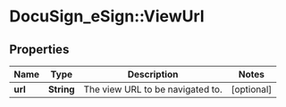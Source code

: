 # DocuSign_eSign::ViewUrl

## Properties
Name | Type | Description | Notes
------------ | ------------- | ------------- | -------------
**url** | **String** | The view URL to be navigated to. | [optional] 



